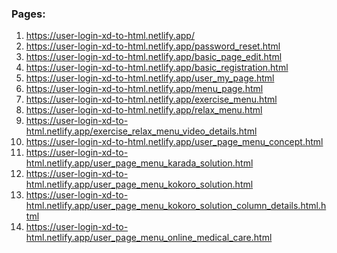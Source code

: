 <h3>
    Pages:
</h3>

<ol>
    <li>
        <a href="https://user-login-xd-to-html.netlify.app/">https://user-login-xd-to-html.netlify.app/</a>
    </li>
    <li>
        <a href="https://user-login-xd-to-html.netlify.app/password_reset.html">https://user-login-xd-to-html.netlify.app/password_reset.html</a>
    </li>
    <li>
        <a href="https://user-login-xd-to-html.netlify.app/basic_page_edit.html">https://user-login-xd-to-html.netlify.app/basic_page_edit.html</a>
    </li>
    <li>
        <a href="https://user-login-xd-to-html.netlify.app/basic_registration.html">https://user-login-xd-to-html.netlify.app/basic_registration.html</a>
    </li>
    <li>
        <a href="https://user-login-xd-to-html.netlify.app/user_my_page.html">https://user-login-xd-to-html.netlify.app/user_my_page.html</a>
    </li>
    <li>
        <a href="https://user-login-xd-to-html.netlify.app/menu_page.html">https://user-login-xd-to-html.netlify.app/menu_page.html</a>
    </li>
    <li>
        <a href="https://user-login-xd-to-html.netlify.app/exercise_menu.html">https://user-login-xd-to-html.netlify.app/exercise_menu.html</a>
    </li>
    <li>
        <a href="https://user-login-xd-to-html.netlify.app/relax_menu.html">https://user-login-xd-to-html.netlify.app/relax_menu.html</a>
    </li>
    <li>
        <a href="https://user-login-xd-to-html.netlify.app/exercise_relax_menu_video_details.html">https://user-login-xd-to-html.netlify.app/exercise_relax_menu_video_details.html</a>
    </li>
    <li>
        <a href="https://user-login-xd-to-html.netlify.app/user_page_menu_concept.html">https://user-login-xd-to-html.netlify.app/user_page_menu_concept.html</a>
    </li>
    <li>
        <a href="https://user-login-xd-to-html.netlify.app/user_page_menu_karada_solution.html">https://user-login-xd-to-html.netlify.app/user_page_menu_karada_solution.html</a>
    </li>
     <li>
        <a href="https://user-login-xd-to-html.netlify.app/user_page_menu_kokoro_solution.html">https://user-login-xd-to-html.netlify.app/user_page_menu_kokoro_solution.html</a>
    </li>
    <li>
        <a href="https://user-login-xd-to-html.netlify.app/user_page_menu_kokoro_solution_column_details.html.html">https://user-login-xd-to-html.netlify.app/user_page_menu_kokoro_solution_column_details.html.html</a>
    </li>
    <li>
        <a href="https://user-login-xd-to-html.netlify.app/user_page_menu_online_medical_care.html">https://user-login-xd-to-html.netlify.app/user_page_menu_online_medical_care.html</a>
    </li>

   
</ol>